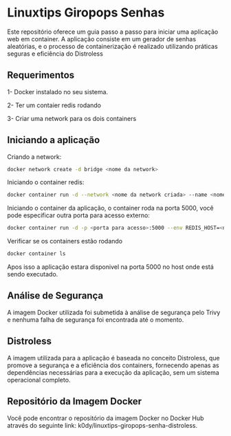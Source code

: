 # **Linuxtips Giropops Senhas**

Este repositório oferece um guia passo a passo para iniciar uma aplicação web em container. A aplicação consiste em um gerador de senhas aleatórias, e o processo de containerização é realizado utilizando práticas seguras e eficiência do Distroless

## **Requerimentos**

1- Docker instalado no seu sistema.

2- Ter um contaier redis rodando

3- Criar uma network para os dois containers 

## **Iniciando a aplicação**

Criando a network:

```bash
docker network create -d bridge <nome da network>
```

Iniciando o container redis:

```bash
docker container run -d --network <nome da network criada> --name <nome do container> redis:7.2
```

Iniciando o container da aplicação, o container roda na porta 5000, você pode especificar outra porta para acesso externo:

```bash
docker container run -d -p <porta para acesso>:5000 --env REDIS_HOST=<nome do container redis> --network <nome da network criada> --name <nome para o container> k0dy/linuxtips-giropops-senhas-distroless:1.0
```

Verificar se os containers estão rodando

```bash
docker container ls
```

Apos isso a aplicação estara disponivel na porta 5000 no host onde está sendo executado.


## **Análise de Segurança**
A imagem Docker utilizada foi submetida à análise de segurança pelo Trivy e nenhuma falha de segurança foi encontrada até o momento.

## **Distroless**
A imagem utilizada para a aplicação é baseada no conceito Distroless, que promove a segurança e a eficiência dos containers, fornecendo apenas as dependências necessárias para a execução da aplicação, sem um sistema operacional completo.

## **Repositório da Imagem Docker**
Você pode encontrar o repositório da imagem Docker no Docker Hub através do seguinte link: k0dy/linuxtips-giropops-senha-distroless.
